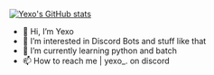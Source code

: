 [![Yexo's GitHub stats](https://github-readme-stats.vercel.app/api?username=YexoCxdes)](https://github.com/anuraghazra/github-readme-stats)

- 👋 Hi, I’m Yexo
- 👀 I’m interested in Discord Bots and stuff like that
- 🌱 I’m currently learning python and batch
- 📫 How to reach me | yexo_. on discord

<!---
YexoCxdes/YexoCxdes is a ✨ special ✨ repository because its `README.md` (this file) appears on your GitHub profile.
You can click the Preview link to take a look at your changes.
--->
